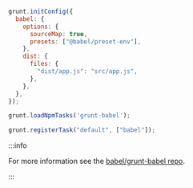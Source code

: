 ```js title="JavaScript"
grunt.initConfig({
  babel: {
    options: {
      sourceMap: true,
      presets: ["@babel/preset-env"],
    },
    dist: {
      files: {
        "dist/app.js": "src/app.js",
      },
    },
  },
});

grunt.loadNpmTasks('grunt-babel');

grunt.registerTask("default", ["babel"]);
```

:::info
  <p>
    For more information see the <a href="https://github.com/babel/grunt-babel">babel/grunt-babel repo</a>.
  </p>
:::

